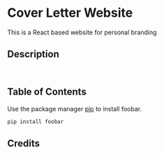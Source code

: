 # Cover Letter Website
This is a React based website for personal branding

## Description

```


```


## Table of Contents

Use the package manager [pip](https://pip.pypa.io/en/stable/) to install foobar.

```bash
pip install foobar
```

## Credits
